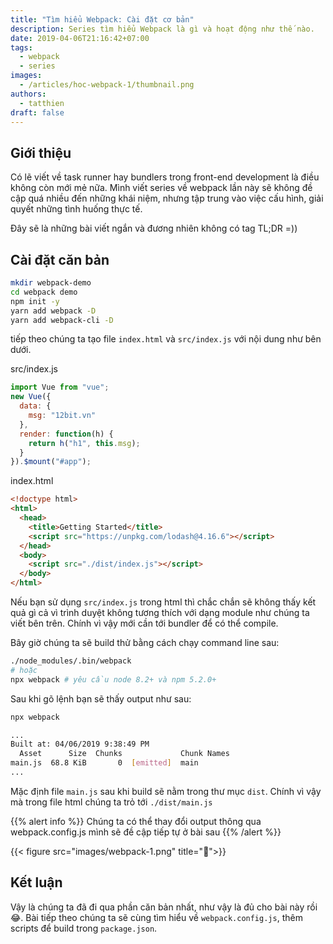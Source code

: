 ```yaml
---
title: "Tìm hiểu Webpack: Cài đặt cơ bản"
description: Series tìm hiểu Webpack là gì và hoạt động như thế nào.
date: 2019-04-06T21:16:42+07:00
tags: 
  - webpack
  - series
images:
  - /articles/hoc-webpack-1/thumbnail.png
authors:
  - tatthien
draft: false
---
```


## Giới thiệu

Có lẽ viết về task runner hay bundlers trong front-end development là điều không còn mới mẻ nữa. Mình viết series về webpack lần này sẽ không đề cập quá nhiều đến những khái niệm, nhưng tập trung vào việc cấu hình, giải quyết những tình huống thực tế.

Đây sẽ là những bài viết ngắn và đương nhiên không có tag TL;DR =))

## Cài đặt căn bản


```bash
mkdir webpack-demo
cd webpack demo
npm init -y
yarn add webpack -D
yarn add webpack-cli -D
```

tiếp theo chúng ta tạo file `index.html` và `src/index.js` với nội dung như bên dưới.

<div class="filename">src/index.js</div>

```js
import Vue from "vue";
new Vue({
  data: {
    msg: "12bit.vn"
  },
  render: function(h) {
    return h("h1", this.msg);
  }
}).$mount("#app");

```


<div class="filename">index.html</div>

```html
<!doctype html>
<html>
  <head>
    <title>Getting Started</title>
    <script src="https://unpkg.com/lodash@4.16.6"></script>
  </head>
  <body>
    <script src="./dist/index.js"></script>
  </body>
</html>
```

Nếu bạn sử dụng `src/index.js` trong html thì chắc chắn sẽ không thấy kết quả gì cả vì trình duyệt không tương thích với dạng module như chúng ta viết bên trên. Chính vì vậy mới cần tới bundler để có thể compile.

Bây giờ chúng ta sẽ build thử bằng cách chạy command line sau: 

```bash
./node_modules/.bin/webpack
# hoặc
npx webpack # yêu cầu node 8.2+ và npm 5.2.0+
```

Sau khi gõ lệnh bạn sẽ thấy output như sau:

```bash
npx webpack

...
Built at: 04/06/2019 9:38:49 PM
  Asset      Size  Chunks             Chunk Names
main.js  68.8 KiB       0  [emitted]  main
...
```

Mặc định file `main.js` sau khi build sẽ nằm trong thư mục `dist`. Chính vì vậy mà trong file html chúng ta trỏ tới `./dist/main.js`

{{% alert info %}}
Chúng ta có thể thay đổi output thông qua webpack.config.js mình sẽ đề cập tiếp tự ở bài sau
{{% /alert %}}

{{< figure src="images/webpack-1.png" title=":tada:">}}

## Kết luận

Vậy là chúng ta đã đi qua phần căn bản nhất, như vậy là đủ cho bài này rồi :joy:. Bài tiếp theo chúng ta sẽ cùng tìm hiểu về `webpack.config.js`, thêm scripts để build trong `package.json`.